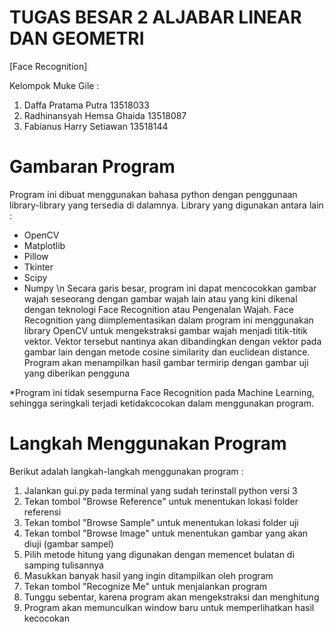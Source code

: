 # TUGAS BESAR 2 ALJABAR LINEAR DAN GEOMETRI
[Face Recognition]

Kelompok Muke Gile :
1. Daffa Pratama Putra          13518033
2. Radhinansyah Hemsa Ghaida    13518087
3. Fabianus Harry Setiawan      13518144

# Gambaran Program
Program ini dibuat menggunakan bahasa python dengan penggunaan library-library yang tersedia di dalamnya. Library yang digunakan antara lain :
- OpenCV
- Matplotlib
- Pillow
- Tkinter
- Scipy
- Numpy \n
Secara garis besar, program ini dapat mencocokkan gambar wajah seseorang dengan gambar wajah lain atau yang kini dikenal dengan teknologi Face Recognition atau Pengenalan Wajah. Face Recognition yang diimplementasikan dalam program ini menggunakan library OpenCV untuk mengekstraksi gambar wajah menjadi titik-titik vektor. Vektor tersebut nantinya akan dibandingkan dengan vektor pada gambar lain dengan metode cosine similarity dan euclidean distance. Program akan menampilkan hasil gambar termirip dengan gambar uji yang diberikan pengguna

*Program ini tidak sesempurna Face Recognition pada Machine Learning, sehingga seringkali terjadi ketidakcocokan dalam menggunakan program.

# Langkah Menggunakan Program
Berikut adalah langkah-langkah menggunakan program :
1. Jalankan gui.py pada terminal yang sudah terinstall python versi 3
2. Tekan tombol "Browse Reference" untuk menentukan lokasi folder referensi
3. Tekan tombol "Browse Sample" untuk menentukan lokasi folder uji
4. Tekan tombol "Browse Image" untuk menentukan gambar yang akan diuji (gambar sampel)
5. Pilih metode hitung yang digunakan dengan memencet bulatan di samping tulisannya
6. Masukkan banyak hasil yang ingin ditampilkan oleh program
7. Tekan tombol "Recognize Me" untuk menjalankan program
8. Tunggu sebentar, karena program akan mengekstraksi dan menghitung
9. Program akan memunculkan window baru untuk memperlihatkan hasil kecocokan
